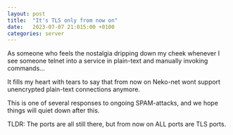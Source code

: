 ```yaml
---
layout: post
title:  "It's TLS only from now on"
date:   2023-07-07 21:015:00 +0100
categories: server
---
```


As someone who feels the nostalgia dripping down my cheek whenever I
see someone telnet into a service in plain-text and manually invoking
commands...

It fills my heart with tears to say that from now on Neko-net wont
support unencrypted plain-text connections anymore.

This is one of several responses to ongoing SPAM-attacks, and we hope
things will quiet down after this.

TLDR: The ports are all still there, but from now on ALL ports are TLS ports.
